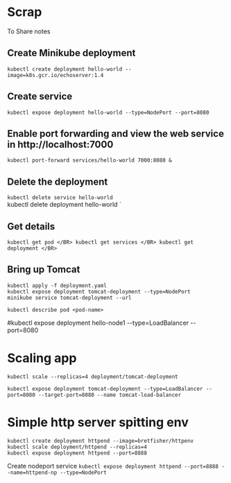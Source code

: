 # Scrap
To Share notes

## Create Minikube deployment
`kubectl create deployment hello-world --image=k8s.gcr.io/echoserver:1.4` 

## Create service 
`kubectl expose deployment hello-world --type=NodePort --port=8080`

## Enable port forwarding and view the web service in http://localhost:7000

`kubectl port-forward services/hello-world 7000:8080 &`

## Delete the deployment
`kubectl delete service hello-world ` </BR>
 kubectl delete deployment hello-world `

## Get details 
`
kubectl get pod </BR>
kubectl get services </BR>
kubectl get deployment </BR>
`

## Bring up Tomcat 

`kubectl apply -f deployment.yaml ` </BR>
`kubectl expose deployment tomcat-deployment --type=NodePort ` </BR>
`minikube service tomcat-deployment --url`</BR>

`kubectl describe pod <pod-name>`

#kubectl expose deployment hello-node1 --type=LoadBalancer --port=8080

# Scaling app
`kubectl scale --replicas=4 deployment/tomcat-deployment`

`kubectl expose deployment tomcat-deployment --type=LoadBalancer --port=8080 --target-port=8080 --name tomcat-load-balancer`

# Simple http server spitting env
`kubectl create deployment httpend --image=bretfisher/httpenv ` </BR>
`kubectl scale deployment/httpend --replicas=4 ` </BR>
`kubectl expose deployment httpend --port=8888 `</BR>
 
Create nodeport service
`kubectl expose deployment httpend --port=8888 --name=httpend-np --type=NodePort `
